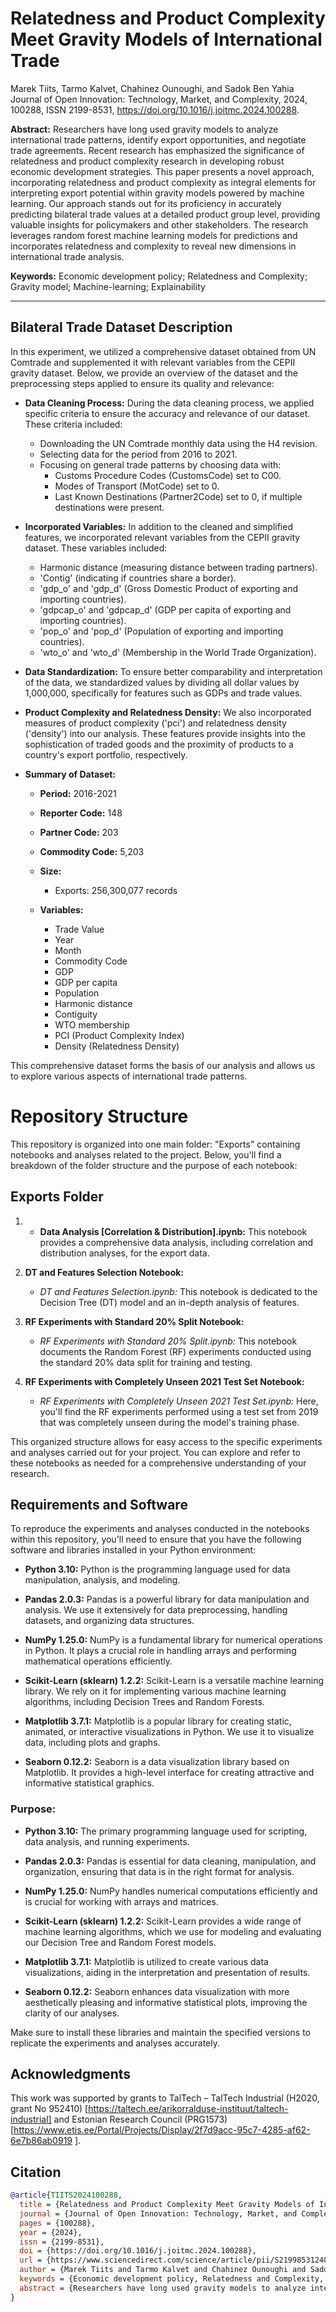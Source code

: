 # Relatedness and Product Complexity Meet Gravity Models of International Trade

Marek Tiits, Tarmo Kalvet, Chahinez Ounoughi, and Sadok Ben Yahia
Journal of Open Innovation: Technology, Market, and Complexity, 2024, 100288, ISSN 2199-8531, https://doi.org/10.1016/j.joitmc.2024.100288.


**Abstract:** Researchers have long used gravity models to analyze international trade patterns, identify export opportunities, and negotiate trade agreements. Recent research has emphasized the significance of relatedness and product complexity research in developing robust economic development strategies. This paper presents a novel approach, incorporating relatedness and product complexity as integral elements for interpreting export potential within gravity models powered by machine learning. Our approach stands out for its proficiency in accurately predicting bilateral trade values at a detailed product group level, providing valuable insights for policymakers and other stakeholders. The research leverages random forest machine learning models for predictions and incorporates relatedness and complexity to reveal new dimensions in international trade analysis.

**Keywords:** Economic development policy; Relatedness and Complexity; Gravity model; Machine-learning; Explainability

---

## Bilateral Trade Dataset Description

In this experiment, we utilized a comprehensive dataset obtained from UN Comtrade and supplemented it with relevant variables from the CEPII gravity dataset. Below, we provide an overview of the dataset and the preprocessing steps applied to ensure its quality and relevance:

- **Data Cleaning Process:** During the data cleaning process, we applied specific criteria to ensure the accuracy and relevance of our dataset. These criteria included:
  - Downloading the UN Comtrade monthly data using the H4 revision.
  - Selecting data for the period from 2016 to 2021.
  - Focusing on general trade patterns by choosing data with:
    - Customs Procedure Codes (CustomsCode) set to C00.
    - Modes of Transport (MotCode) set to 0.
    - Last Known Destinations (Partner2Code) set to 0, if multiple destinations were present.

- **Incorporated Variables:** In addition to the cleaned and simplified features, we incorporated relevant variables from the CEPII gravity dataset. These variables included:
  - Harmonic distance (measuring distance between trading partners).
  - 'Contig' (indicating if countries share a border).
  - 'gdp_o' and 'gdp_d' (Gross Domestic Product of exporting and importing countries).
  - 'gdpcap_o' and 'gdpcap_d' (GDP per capita of exporting and importing countries).
  - 'pop_o' and 'pop_d' (Population of exporting and importing countries).
  - 'wto_o' and 'wto_d' (Membership in the World Trade Organization).

- **Data Standardization:** To ensure better comparability and interpretation of the data, we standardized values by dividing all dollar values by 1,000,000, specifically for features such as GDPs and trade values.

- **Product Complexity and Relatedness Density:** We also incorporated measures of product complexity ('pci') and relatedness density ('density') into our analysis. These features provide insights into the sophistication of traded goods and the proximity of products to a country's export portfolio, respectively.

- **Summary of Dataset:**

  - **Period:** 2016-2021
  - **Reporter Code:** 148
  - **Partner Code:** 203
  - **Commodity Code:** 5,203
  - **Size:** 
    - Exports: 256,300,077 records
    
  - **Variables:**
    - Trade Value
    - Year
    - Month
    - Commodity Code
    - GDP
    - GDP per capita
    - Population
    - Harmonic distance
    - Contiguity
    - WTO membership
    - PCI (Product Complexity Index)
    - Density (Relatedness Density)


This comprehensive dataset forms the basis of our analysis and allows us to explore various aspects of international trade patterns.



# Repository Structure

This repository is organized into one main folder: "Exports" containing notebooks and analyses related to the project. Below, you'll find a breakdown of the folder structure and the purpose of each notebook:


## Exports Folder

1. - **Data Analysis [Correlation & Distribution].ipynb:** This notebook provides a comprehensive data analysis, including correlation and distribution analyses, for the export data.

2. **DT and Features Selection Notebook:**
   - *DT and Features Selection.ipynb:* This notebook is dedicated to the Decision Tree (DT) model and an in-depth analysis of features.

3. **RF Experiments with Standard 20% Split Notebook:**
   - *RF Experiments with Standard 20% Split.ipynb:* This notebook documents the Random Forest (RF) experiments conducted using the standard 20% data split for training and testing.

4. **RF Experiments with Completely Unseen 2021 Test Set Notebook:**
   - *RF Experiments with Completely Unseen 2021 Test Set.ipynb:* Here, you'll find the RF experiments performed using a test set from 2019 that was completely unseen during the model's training phase.


This organized structure allows for easy access to the specific experiments and analyses carried out for your project. You can explore and refer to these notebooks as needed for a comprehensive understanding of your research.

## Requirements and Software

To reproduce the experiments and analyses conducted in the notebooks within this repository, you'll need to ensure that you have the following software and libraries installed in your Python environment:

- **Python 3.10:** Python is the programming language used for data manipulation, analysis, and modeling.

- **Pandas 2.0.3:** Pandas is a powerful library for data manipulation and analysis. We use it extensively for data preprocessing, handling datasets, and organizing data structures.

- **NumPy 1.25.0:** NumPy is a fundamental library for numerical operations in Python. It plays a crucial role in handling arrays and performing mathematical operations efficiently.

- **Scikit-Learn (sklearn) 1.2.2:** Scikit-Learn is a versatile machine learning library. We rely on it for implementing various machine learning algorithms, including Decision Trees and Random Forests.

- **Matplotlib 3.7.1:** Matplotlib is a popular library for creating static, animated, or interactive visualizations in Python. We use it to visualize data, including plots and graphs.

- **Seaborn 0.12.2:** Seaborn is a data visualization library based on Matplotlib. It provides a high-level interface for creating attractive and informative statistical graphics.

### Purpose:

- **Python 3.10:** The primary programming language used for scripting, data analysis, and running experiments.

- **Pandas 2.0.3:** Pandas is essential for data cleaning, manipulation, and organization, ensuring that data is in the right format for analysis.

- **NumPy 1.25.0:** NumPy handles numerical computations efficiently and is crucial for working with arrays and matrices.

- **Scikit-Learn (sklearn) 1.2.2:** Scikit-Learn provides a wide range of machine learning algorithms, which we use for modeling and evaluating our Decision Tree and Random Forest models.

- **Matplotlib 3.7.1:** Matplotlib is utilized to create various data visualizations, aiding in the interpretation and presentation of results.

- **Seaborn 0.12.2:** Seaborn enhances data visualization with more aesthetically pleasing and informative statistical plots, improving the clarity of our analyses.

Make sure to install these libraries and maintain the specified versions to replicate the experiments and analyses accurately.



## Acknowledgments
This work was supported by grants to TalTech – TalTech Industrial (H2020, grant No 952410) [https://taltech.ee/arikorralduse-instituut/taltech-industrial] and Estonian Research Council (PRG1573)[https://www.etis.ee/Portal/Projects/Display/2f7d9acc-95c7-4285-af62-6e7b86ab0919
].

## Citation
```bibtex
@article{TIITS2024100288,
  title = {Relatedness and Product Complexity Meet Gravity Models of International Trade},
  journal = {Journal of Open Innovation: Technology, Market, and Complexity},
  pages = {100288},
  year = {2024},
  issn = {2199-8531},
  doi = {https://doi.org/10.1016/j.joitmc.2024.100288},
  url = {https://www.sciencedirect.com/science/article/pii/S2199853124000829},
  author = {Marek Tiits and Tarmo Kalvet and Chahinez Ounoughi and Sadok Ben Yahia},
  keywords = {Economic development policy, Relatedness and Complexity, Gravity model, Machine-learning, Explainability},
  abstract = {Researchers have long used gravity models to analyze international trade patterns, identify export opportunities, and negotiate trade agreements. Recent research has emphasized the significance of relatedness and product complexity research in developing robust economic development strategies. This paper presents a novel approach, incorporating relatedness and product complexity as integral elements for interpreting export potential within gravity models powered by machine learning. Our approach stands out for its proficiency in accurately predicting bilateral trade values at a detailed product group level, providing valuable insights for policymakers and other stakeholders. The research leverages random forest machine learning models for predictions and incorporates relatedness and complexity to reveal new dimensions in international trade analysis.}
}

